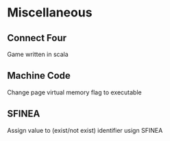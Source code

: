 # Miscellaneous
## Connect Four
Game written in scala<br/>
## Machine Code
Change page virtual memory flag to executable
## SFINEA
Assign value to (exist/not exist) identifier usign SFINEA
